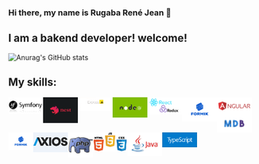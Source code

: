 ### Hi there, my name is Rugaba René Jean 👋

## I am a bakend developer! welcome!

![Anurag's GitHub stats](https://github-readme-stats.vercel.app/api?username=ReneRugaba&theme=calm&show_icons=true)

## My skills:
<img align="left" width="70px" src="https://github.com/ReneRugaba/ReneRugaba/blob/main/img/SYMF.jpg"/>
<img align="left" width="70px" src="https://github.com/ReneRugaba/ReneRugaba/blob/main/img/nest.png"/>
<img align="left" width="70px" src="https://github.com/ReneRugaba/ReneRugaba/blob/main/img/express.png"/>
<img align="left" width="70px" src="https://github.com/ReneRugaba/ReneRugaba/blob/main/img/0%20T6tdupZFishq1o5t.png"/>
<img align="left" width="70px" src="https://github.com/ReneRugaba/ReneRugaba/blob/main/img/REACT.png"/>
<img align="left" width="70px" src="https://github.com/ReneRugaba/ReneRugaba/blob/main/img/Formik-1.png"/>
<img align="left" width="70px" src="https://github.com/ReneRugaba/ReneRugaba/blob/main/img/ANGULAR.png"/>
<img align="left" width="70px" src="https://github.com/ReneRugaba/ReneRugaba/blob/main/img/MDB.jpg"/>
<img align="left" width="50px" src="https://github.com/ReneRugaba/ReneRugaba/blob/main/img/Formik-1.png"/>
<img align="left" width="70px" src="https://github.com/ReneRugaba/ReneRugaba/blob/main/img/axios1.png"/>


<img align="left" width="50px" src="https://github.com/ReneRugaba/ReneRugaba/blob/main/img/astuces-php1.jpg"/>
<img align="left" width="70px" src="https://github.com/ReneRugaba/ReneRugaba/blob/main/img/html-css-js.jpg"/>
<img align="left" width="70px" src="https://github.com/ReneRugaba/ReneRugaba/blob/main/img/java-logo.jpg"/>
<img align="left" width="70px" src="https://github.com/ReneRugaba/ReneRugaba/blob/main/img/typescript.png"/>

